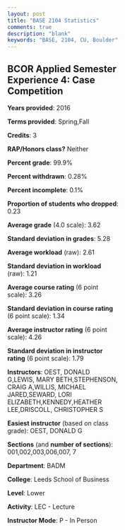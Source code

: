 ```yaml
---
layout: post
title: "BASE 2104 Statistics"
comments: true
description: "blank"
keywords: "BASE, 2104, CU, Boulder"
--- 
```

<head>
<script src="https://ajax.googleapis.com/ajax/libs/jquery/2.1.3/jquery.min.js"></script>
<script src="https://dl.dropboxusercontent.com/s/pc42nxpaw1ea4o9/highcharts.js?dl=0"></script>
<!-- <script src="../assets/js/highcharts.js"></script> -->
<style type="text/css">@font-face {
	font-family: "Bebas Neue";
	src: url(https://www.filehosting.org/file/details/544349/BebasNeue%20Regular.otf) format("opentype");
	}
	h1.Bebas { 
		font-family: "Bebas Neue", Verdana, Tahoma;
	}
</style>
</head>
<body>
	<div id="container" style="float: right; width: 45%; height: 88%; margin-left: 2.5%; margin-right: 2.5%;"></div>
	<script language="JavaScript">
		$(document).ready(function() {
		var chart = {type: 'column'};
		var title = {text: 'Grade Distribution'};
		var xAxis = {categories: ['A','B','C','D','F'],crosshair: true};
		var yAxis = {min: 0,title: {text: 'Percentage'}};
		var tooltip = {headerFormat: '<center><b><span style="font-size:20px">{point.key}</span></b></center>',
		               pointFormat: '<td style="padding:0"><b>{point.y:.1f}%</b></td>',
		               footerFormat: '</table>',shared: true,useHTML: true};
		var plotOptions = {column: {pointPadding: 0.0,borderWidth: 0}};  
		var credits = {enabled: false};var series= [{name: 'Percent',data: [71.63,27.21,0.81,0.23,0.12,]}];
		var json = {};
		json.chart = chart;
		json.title = title;
		json.tooltip = tooltip;
		json.xAxis = xAxis;
		json.yAxis = yAxis;  
		json.series = series;
		json.plotOptions = plotOptions;  
		json.credits = credits;
		$('#container').highcharts(json);
	});
	</script>
</body>
			   
## BCOR Applied Semester Experience 4: Case Competition

**Years provided**: 2016

**Terms provided**: Spring,Fall

**Credits**: 3

**RAP/Honors class?** Neither

**Percent grade**: 99.9%

**Percent withdrawn**: 0.28%

**Percent incomplete**: 0.1%

**Proportion of students who dropped**: 0.23

**Average grade** (4.0 scale): 3.62

**Standard deviation in grades**: 5.28

**Average workload** (raw): 2.61

**Standard deviation in workload** (raw): 1.21

**Average course rating** (6 point scale): 3.26

**Standard deviation in course rating** (6 point scale): 1.34

**Average instructor rating** (6 point scale): 4.26

**Standard deviation in instructor rating** (6 point scale): 1.79

**Instructors**: OEST, DONALD G,LEWIS, MARY BETH,STEPHENSON, CRAIG A,WILLIS, MICHAEL JARED,SEWARD, LORI ELIZABETH,KENNEDY,HEATHER LEE,DRISCOLL, CHRISTOPHER S

**Easiest instructor** (based on class grade): OEST, DONALD G

**Sections** (and **number of sections**): 001,002,003,006,007, 7

**Department**: BADM

**College**: Leeds School of Business

**Level**: Lower

**Activity**: LEC - Lecture

**Instructor Mode**: P  - In Person